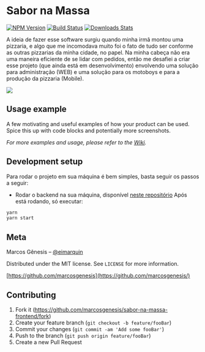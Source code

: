 # Sabor na Massa

[![NPM Version][npm-image]][npm-url]
[![Build Status][travis-image]][travis-url]
[![Downloads Stats][npm-downloads]][npm-url]

A ideia de fazer esse software surgiu quando minha irmã montou uma pizzaria, e algo que me incomodava muito foi o fato de tudo ser conforme as outras pizzarias da minha cidade, no papel. Na minha cabeça não era uma maneira eficiente de se lidar com pedidos, então me desafiei a criar esse projeto (que ainda está em desenvolvimento) envolvendo uma solução para administração (WEB) e uma solução para os motoboys e para a produção da pizzaria (Mobile).

![](https://user-images.githubusercontent.com/49327985/88493842-ad1c3e80-cf89-11ea-9abd-a4f4c83efa90.png)

## Usage example

A few motivating and useful examples of how your product can be used. Spice this up with code blocks and potentially more screenshots.

_For more examples and usage, please refer to the [Wiki][wiki]._

## Development setup

Para rodar o projeto em sua máquina é bem simples, basta seguir os passos a seguir:
- Rodar o backend na sua máquina, disponível [neste repositório](https://github.com/marcosgenesis/sabor-na-massa-backend)
Após está rodando, só executar:
```sh
yarn
yarn start
```


## Meta

Marcos Gênesis – [@eimarquin](https://www.instagram.com/eimarquin/?hl=pt-br)

Distributed under the MIT license. See ``LICENSE`` for more information.

[https://github.com/marcosgenesis](https://github.com/marcosgenesis/)

## Contributing

1. Fork it (<https://github.com/marcosgenesis/sabor-na-massa-frontend/fork>)
2. Create your feature branch (`git checkout -b feature/fooBar`)
3. Commit your changes (`git commit -am 'Add some fooBar'`)
4. Push to the branch (`git push origin feature/fooBar`)
5. Create a new Pull Request

<!-- Markdown link & img dfn's -->
[npm-image]: https://img.shields.io/npm/v/datadog-metrics.svg?style=flat-square
[npm-url]: https://npmjs.org/package/datadog-metrics
[npm-downloads]: https://img.shields.io/npm/dm/datadog-metrics.svg?style=flat-square
[travis-image]: https://img.shields.io/travis/dbader/node-datadog-metrics/master.svg?style=flat-square
[travis-url]: https://travis-ci.org/dbader/node-datadog-metrics
[wiki]: https://github.com/yourname/yourproject/wiki
